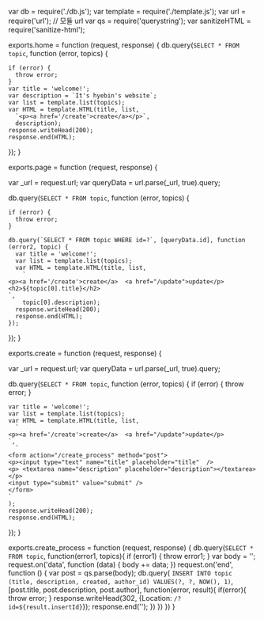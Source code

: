 var db = require('./db.js');
var template = require('./template.js');
var url = require('url'); // 모듈 url
var qs = require('querystring');
var sanitizeHTML = require('sanitize-html');

exports.home = function (request, response) {
  db.query(`SELECT * FROM topic`, function (error, topics) {

    if (error) {
      throw error;
    }
    var title = 'welcome!';
    var description = `It's hyebin's website`;
    var list = template.list(topics);
    var HTML = template.HTML(title, list,
      `<p><a href='/create'>create</a></p>`,
      description);
    response.writeHead(200);
    response.end(HTML);

  });
}

exports.page = function (request, response) {

  var _url = request.url;
  var queryData = url.parse(_url, true).query;

  db.query(`SELECT * FROM topic`, function (error, topics) {

    if (error) {
      throw error;
    }

    db.query(`SELECT * FROM topic WHERE id=?`, [queryData.id], function (error2, topic) {
      var title = 'welcome!';
      var list = template.list(topics);
      var HTML = template.HTML(title, list,
        `
    <p><a href='/create'>create</a>  <a href="/update">update</p>
    <h2>${topic[0].title}</h2>
    `,
        topic[0].description);
      response.writeHead(200);
      response.end(HTML);
    });
  });
}

exports.create = function (request, response) {

  var _url = request.url;
  var queryData = url.parse(_url, true).query;

  db.query(`SELECT * FROM topic`, function (error, topics) {
    if (error) {
      throw error;
    }

    var title = 'welcome!';
    var list = template.list(topics);
    var HTML = template.HTML(title, list,
      `
    <p><a href='/create'>create</a>  <a href="/update">update</p>
    `,
      `
    <form action="/create_process" method="post">
    <p><input type="text" name="title" placeholder="title"  />
    <p> <textarea name="description" placeholder="description"></textarea></p>
    <input type="submit" value="submit" />
    </form>
    `
    );
    response.writeHead(200);
    response.end(HTML);

  });
}

exports.create_process = function (request, response) {
  db.query(`SELECT * FROM topic`, function(error1, topics){
if (error1) {
throw error1;
}
  var body = '';
  request.on('data', function (data) {
    body += data;
  })
  request.on('end', function () {
    var post = qs.parse(body);
    db.query(
      `INSERT INTO topic (title, description, created, author_id)
       VALUES(?, ?, NOW(), 1)`,
       [post.title, post.description, post.author], 
       function(error, result){
    if(error){
      throw error;
    }
    response.writeHead(302, {Location: `/?id=${result.insertId}`});
    response.end('');
  })
})
  })
}
